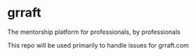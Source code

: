 # grraft
The mentorship platform for professionals, by professionals

This repo will be used primarily to handle issues for grraft.com
